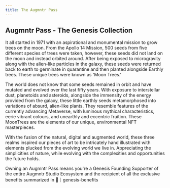 ```yaml
---
title: The Augmntr Pass
---
```


## Augmntr Pass - The Genesis Collection
It all started in 1971 with an aspirational and monumental mission to grow trees on the moon. From the Apollo 14 Mission, 500 seeds from five different species of trees were taken, however, these seeds did not land on the moon and instead orbited around. After being exposed to microgravity along with the alien-like particles in the galaxy, these seeds were returned back to earth to germinate in quarantine and then planted alongside Earthly trees. These unique trees were known as 'Moon Trees.'

The world does not know that some seeds remained in orbit and have mutated and evolved over the last fifty years. With exposure to interstellar dust, planetoids and asteroids, alongside the immensity of the energy provided from the galaxy, these little earthly seeds metamorphosed into variations of absurd, alien-like plants. They resemble features of the currently advancing Metaverse, with luminous mythical characteristics, eerie vibrant colours, and unearthly and eccentric fruition. These MoonTrees are the elements of our unique, environmental NFT masterpieces.

With the fusion of the natural, digital and augmented world, these three realms inspired our pieces of art to be intricately hand illustrated with elements plucked from the evolving world we live in. Appreciating the simplicities of nature, while evolving with the complexities and opportunities the future holds.

Owning an Augmntr Pass means you're a Genesis Founding Supporter of the entire Augmntr Studio Ecosystem and the recipient of all the exclusive benefits summarized in 🤲｜genesis-benefits
